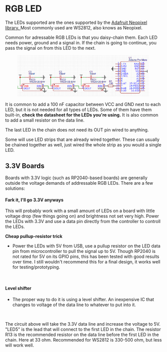 # RGB LED

The LEDs supported are the ones supported by the [Adafruit Neopixel library. ](https://github.com/adafruit/Adafruit_NeoPixel) Most commonly used are WS2812, also knows as Neopixel.&#x20;

Common for adressable RGB LEDs is that you daisy-chain them. Each LED needs power, ground and a signal in. If the chain is going to continue, you pass the signal on from this LED to the next.

<figure><img src="../.gitbook/assets/image (8) (1) (1) (1) (1).png" alt=""><figcaption></figcaption></figure>

It is common to add a 100 nF capacitor between VCC and GND next to each LED, but it is not needed for all types of LEDs. Some of them have them built-in, **check the datasheet for the LEDs you're using.** It is also common to add a small resistor on the data line.&#x20;

The last LED in the chain does not need its OUT pin wired to anything.

Some will use LED strips that are already wired together. These can usually be chained together as well, just wired the whole strip as you would a single LED.&#x20;

## 3.3V Boards

Boards with 3.3V logic (such as RP2040-based boards) are generally outside the voltage demands of addressable RGB LEDs. There are a few solutions:

#### Fark it, I'll go 3.3V anyways

This will probably work with a small amount of LEDs on a board with little voltage drop (few things going on) and brightness not set very high. Power the LEDs with 3.3V and use a data pin directly from the controller to controll the LEDs.

**Cheap pullup-resistor trick**

* Power the LEDs with 5V from USB, use a pullup resistor on the LED data pin from microcontroller to pull the signal up to 5V. Though RP2040 is not rated for 5V on its GPIO pins, this has been tested with good results over time. I still wouldn't recommend this for a final design, it works well for testing/prototyping.&#x20;

<figure><img src="../.gitbook/assets/image (17) (1) (1) (1).png" alt=""><figcaption></figcaption></figure>

#### Level shifter

* The proper way to do it is using a level shifter. An inexpensive IC that changes to voltage of the data line to whatever to put into it.&#x20;

<figure><img src="../.gitbook/assets/image (31) (1).png" alt=""><figcaption></figcaption></figure>

The circuit above will take the 3.3V data line and increase the voltage to 5V. "LED5" is the lead that will connect to the first LED in the chain. The resistor R13 is the recommended resistor on the data line before the first LED in the chain. Here at 33 ohm. Recommended for WS2812 is 330-500 ohm, but less will work well.&#x20;
